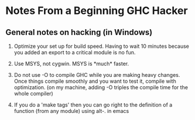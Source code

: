 # Notes From a Beginning GHC Hacker


## General notes on hacking (in Windows)


1. Optimize your set up for build speed.  Having to wait 10 minutes because you added an export to a critical module is no fun.

  1. Use MSYS, not cygwin.  MSYS is \*much\* faster.
  1. Do not use -O to compile GHC while you are making heavy changes.  Once things compile smoothly and you want to test it, compile with optimization. (on my machine, adding -O triples the compile time for the whole compiler)
1. If you do a 'make tags' then you can go right to the definition of a function (from any module) using alt-. in emacs
